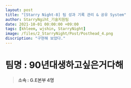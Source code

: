 ```yaml
---
layout: post
title: "[Starry Night-8] 팀 성과 기록 관리 & 공유 System"
author: StarryNgiht_기술지원팀
date: 2021-10-01 00:00:00 +09:00
tags: [khleem, wjshin, StarryNight]
image: /files/2_StarryNight/Post/Posthead_4.png
discription: "구현해 보았다."
---
```


# 팀명 : 90년대생하고싶은거다해

> **소속 : G.E본부 4명**